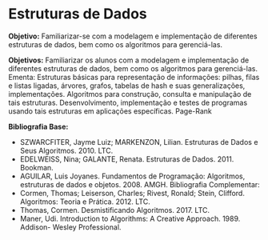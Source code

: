 # Estruturas de Dados

__Objetivo:__ Familiarizar-se com a modelagem e implementação de diferentes estruturas de dados, bem como os algoritmos para gerenciá-las.

__Objetivos:__ Familiarizar os alunos com a modelagem e implementação de diferentes estruturas de dados, bem como os algoritmos para gerenciá-las.
Ementa: Estruturas básicas para representação de informações: pilhas, filas e listas ligadas, árvores, grafos, tabelas de hash e suas generalizações, implementações. Algoritmos para construção, consulta e manipulação de tais estruturas. Desenvolvimento, implementação e testes de programas usando tais estruturas em aplicações específicas. Page-Rank

__Bibliografia Base:__
- SZWARCFITER, Jayme Luiz; MARKENZON, Lilian. Estruturas de Dados e Seus
Algoritmos. 2010. LTC.
- EDELWEISS, Nina; GALANTE, Renata. Estruturas de Dados. 2011. Bookman.
- AGUILAR, Luis Joyanes. Fundamentos de Programação: Algoritmos, estruturas de
dados e objetos. 2008. AMGH.
Bibliografia Complementar:
- Cormen, Thomas; Leiserson, Charles; Rivest, Ronald; Stein, Clifford. Algoritmos:
Teoria e Prática. 2012. LTC.
- Thomas, Cormen. Desmistificando Algoritmos. 2017. LTC.
- Maner, Udi. Introduction to Algorithms: A Creative Approach. 1989. Addison-
Wesley Professional.

